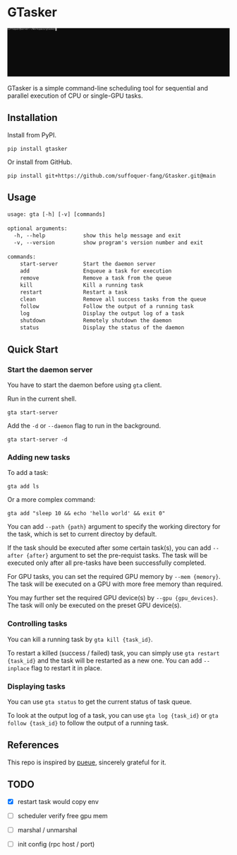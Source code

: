 # GTasker

![GTasker](https://github.com/Suffoquer-fang/GTasker/blob/main/imgs/gtasker.svg)

GTasker is a simple command-line scheduling tool for sequential and parallel execution of CPU or single-GPU tasks.

## Installation
Install from PyPI.
```shell
pip install gtasker
```
Or install from GitHub.
```
pip install git+https://github.com/suffoquer-fang/Gtasker.git@main
```
## Usage
```
usage: gta [-h] [-v] [commands]

optional arguments:
  -h, --help            show this help message and exit
  -v, --version         show program's version number and exit

commands:
    start-server        Start the daemon server
    add                 Enqueue a task for execution
    remove              Remove a task from the queue
    kill                Kill a running task
    restart             Restart a task
    clean               Remove all success tasks from the queue
    follow              Follow the output of a running task
    log                 Display the output log of a task
    shutdown            Remotely shutdown the daemon
    status              Display the status of the daemon
```

## Quick Start

### Start the daemon server
You have to start the daemon before using `gta` client.

Run in the current shell.
```
gta start-server
```
Add the `-d` or `--daemon` flag to run in the background.
```
gta start-server -d
```

### Adding new tasks

To add a task:
```
gta add ls
```
Or a more complex command:
```
gta add "sleep 10 && echo 'hello world' && exit 0"
```

You can add `--path {path}` argument to specify the working directory for the task, which is set to current directoy by default.

If the task should be executed after some certain task(s), you can add `--after {after}` argument to set the pre-requist tasks. The task will be executed only after all pre-tasks have been successfully completed.

For GPU tasks, you can set the required GPU memory by `--mem {memory}`. The task will be executed on a GPU with more free memory than required. 

You may further set the required GPU device(s) by `--gpu {gpu_devices}`. The task will only be executed on the preset GPU device(s). 

### Controlling tasks

You can kill a running task by `gta kill {task_id}`.

To restart a killed (success / failed) task, you can simply use `gta restart {task_id}` and the task will be restarted as a new one. You can add `--inplace` flag to restart it in place.

### Displaying tasks

You can use `gta status` to get the current status of task queue.

To look at the output log of a task, you can use `gta log {task_id}` or `gta follow {task_id}` to follow the output of a running task.

## References
This repo is inspired by [pueue](https://github.com/Nukesor/pueue), sincerely grateful for it.


## TODO

- [x] restart task would copy env
- [ ] scheduler verify free gpu mem
- [ ] marshal / unmarshal
- [ ] init config (rpc host / port)


